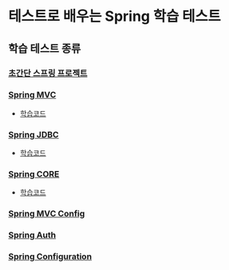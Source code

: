 # 테스트로 배우는 Spring 학습 테스트

## 학습 테스트 종류
### [초간단 스프링 프로젝트](https://github.com/next-step/spring-hellowolrd/tree/simple)
### [Spring MVC](https://github.com/next-step/spring-hellowolrd/tree/mvc)
- [학습코드](https://github.com/ulimy/spring-learning-test/tree/ulimy_mvc)
### [Spring JDBC](https://github.com/next-step/spring-hellowolrd/tree/jdbc)
- [학습코드](https://github.com/ulimy/spring-learning-test/tree/ulimy_jdbc)
### [Spring CORE](https://github.com/next-step/spring-hellowolrd/tree/core)
- [학습코드](https://github.com/ulimy/spring-learning-test/tree/ulimy_core)
### [Spring MVC Config](https://github.com/next-step/spring-hellowolrd/tree/mvc-config)
### [Spring Auth](https://github.com/next-step/spring-hellowolrd/tree/auth)
### [Spring Configuration](https://github.com/next-step/spring-learning-test/tree/config)
